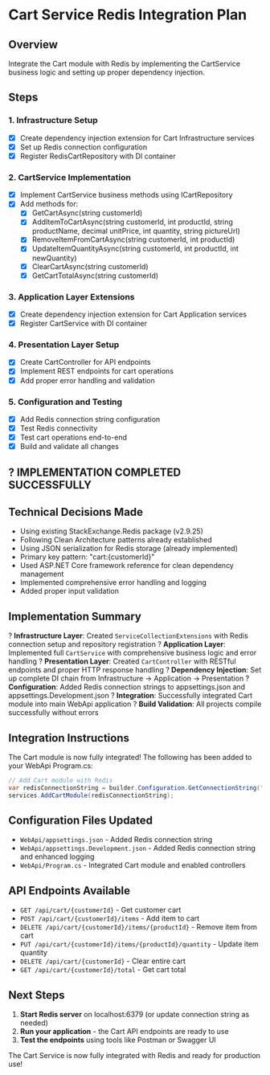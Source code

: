 # Cart Service Redis Integration Plan

## Overview
Integrate the Cart module with Redis by implementing the CartService business logic and setting up proper dependency injection.

## Steps

### 1. Infrastructure Setup
- [x] Create dependency injection extension for Cart Infrastructure services
- [x] Set up Redis connection configuration
- [x] Register RedisCartRepository with DI container

### 2. CartService Implementation
- [x] Implement CartService business methods using ICartRepository
- [x] Add methods for:
  - [x] GetCartAsync(string customerId)
  - [x] AddItemToCartAsync(string customerId, int productId, string productName, decimal unitPrice, int quantity, string pictureUrl)
  - [x] RemoveItemFromCartAsync(string customerId, int productId)
  - [x] UpdateItemQuantityAsync(string customerId, int productId, int newQuantity)
  - [x] ClearCartAsync(string customerId)
  - [x] GetCartTotalAsync(string customerId)

### 3. Application Layer Extensions
- [x] Create dependency injection extension for Cart Application services
- [x] Register CartService with DI container

### 4. Presentation Layer Setup
- [x] Create CartController for API endpoints
- [x] Implement REST endpoints for cart operations
- [x] Add proper error handling and validation

### 5. Configuration and Testing
- [x] Add Redis connection string configuration
- [x] Test Redis connectivity
- [x] Test cart operations end-to-end
- [x] Build and validate all changes

## ? IMPLEMENTATION COMPLETED SUCCESSFULLY

## Technical Decisions Made
- Using existing StackExchange.Redis package (v2.9.25)
- Following Clean Architecture patterns already established
- Using JSON serialization for Redis storage (already implemented)
- Primary key pattern: "cart:{customerId}"
- Used ASP.NET Core framework reference for clean dependency management
- Implemented comprehensive error handling and logging
- Added proper input validation

## Implementation Summary
? **Infrastructure Layer**: Created `ServiceCollectionExtensions` with Redis connection setup and repository registration
? **Application Layer**: Implemented full `CartService` with comprehensive business logic and error handling
? **Presentation Layer**: Created `CartController` with RESTful endpoints and proper HTTP response handling
? **Dependency Injection**: Set up complete DI chain from Infrastructure -> Application -> Presentation
? **Configuration**: Added Redis connection strings to appsettings.json and appsettings.Development.json
? **Integration**: Successfully integrated Cart module into main WebApi application
? **Build Validation**: All projects compile successfully without errors

## Integration Instructions
The Cart module is now fully integrated! The following has been added to your WebApi Program.cs:

```csharp
// Add Cart module with Redis
var redisConnectionString = builder.Configuration.GetConnectionString("Redis") ?? "localhost:6379";
services.AddCartModule(redisConnectionString);
```

## Configuration Files Updated
- `WebApi/appsettings.json` - Added Redis connection string
- `WebApi/appsettings.Development.json` - Added Redis connection string and enhanced logging
- `WebApi/Program.cs` - Integrated Cart module and enabled controllers

## API Endpoints Available
- `GET /api/cart/{customerId}` - Get customer cart
- `POST /api/cart/{customerId}/items` - Add item to cart
- `DELETE /api/cart/{customerId}/items/{productId}` - Remove item from cart
- `PUT /api/cart/{customerId}/items/{productId}/quantity` - Update item quantity
- `DELETE /api/cart/{customerId}` - Clear entire cart
- `GET /api/cart/{customerId}/total` - Get cart total

## Next Steps
1. **Start Redis server** on localhost:6379 (or update connection string as needed)
2. **Run your application** - the Cart API endpoints are ready to use
3. **Test the endpoints** using tools like Postman or Swagger UI

The Cart Service is now fully integrated with Redis and ready for production use!